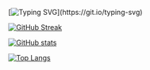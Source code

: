 [![Typing SVG](https://readme-typing-svg.demolab.com?font=Fira+Code&duration=3000&pause=900&color=F78600&multiline=true&random=false&width=435&height=75&lines=Hey!+I'm+Autumn.+;A+frontend+web+developer.)](https://git.io/typing-svg)

[![GitHub Streak](https://streak-stats.demolab.com?user=autgraves&theme=dark)](https://git.io/streak-stats)

[![GitHub stats](https://github-readme-stats.vercel.app/api?username=autgraves&theme=dark)](https://github.com/anuraghazra/github-readme-stats)

[![Top Langs](https://github-readme-stats.vercel.app/api/top-langs/?username=autgraves&theme=dark)](https://github.com/anuraghazra/github-readme-stats)

<!-- [![Holopin Board](https://holopin.me/autgraves)](https://holopin.io/@autgraves) -->
